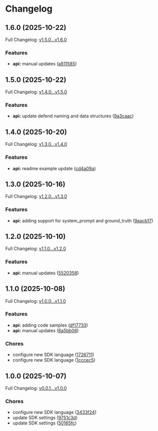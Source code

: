 # Changelog

## 1.6.0 (2025-10-22)

Full Changelog: [v1.5.0...v1.6.0](https://github.com/deeprails/deeprails-typescript-sdk/compare/v1.5.0...v1.6.0)

### Features

* **api:** manual updates ([a811585](https://github.com/deeprails/deeprails-typescript-sdk/commit/a8115859f0da0d4dafa7b11f9870e723933e5543))

## 1.5.0 (2025-10-22)

Full Changelog: [v1.4.0...v1.5.0](https://github.com/deeprails/deeprails-typescript-sdk/compare/v1.4.0...v1.5.0)

### Features

* **api:** update defend naming and data structures ([9a3caac](https://github.com/deeprails/deeprails-typescript-sdk/commit/9a3caac8bcdf81a7166d3e2b805598b4ad223a5e))

## 1.4.0 (2025-10-20)

Full Changelog: [v1.3.0...v1.4.0](https://github.com/deeprails/deeprails-typescript-sdk/compare/v1.3.0...v1.4.0)

### Features

* **api:** readme example update ([cd4a09a](https://github.com/deeprails/deeprails-typescript-sdk/commit/cd4a09aec3f5ab3a6195b4c2d13a7264e52c7ffc))

## 1.3.0 (2025-10-16)

Full Changelog: [v1.2.0...v1.3.0](https://github.com/deeprails/deeprails-typescript-sdk/compare/v1.2.0...v1.3.0)

### Features

* **api:** adding support for system_prompt and ground_truth ([9aacb17](https://github.com/deeprails/deeprails-typescript-sdk/commit/9aacb1737878e600091bd0c77fbb92b047fa406d))

## 1.2.0 (2025-10-10)

Full Changelog: [v1.1.0...v1.2.0](https://github.com/deeprails/deeprails-typescript-sdk/compare/v1.1.0...v1.2.0)

### Features

* **api:** manual updates ([5520358](https://github.com/deeprails/deeprails-typescript-sdk/commit/552035886822d4ac2df81b8b4c4f709513c8b992))

## 1.1.0 (2025-10-08)

Full Changelog: [v1.0.0...v1.1.0](https://github.com/deeprails/deeprails-typescript-sdk/compare/v1.0.0...v1.1.0)

### Features

* **api:** adding code samples ([df17733](https://github.com/deeprails/deeprails-typescript-sdk/commit/df1773357e9cb9a183ec41fabd9980dc436ca20c))
* **api:** manual updates ([8a5bb06](https://github.com/deeprails/deeprails-typescript-sdk/commit/8a5bb0669951aa87771073158032e029fd78c332))


### Chores

* configure new SDK language ([1726711](https://github.com/deeprails/deeprails-typescript-sdk/commit/17267115aacd1b5cadfcae447f39daa397318328))
* configure new SDK language ([1cccec5](https://github.com/deeprails/deeprails-typescript-sdk/commit/1cccec57666d11ac0b3e3e7de455aaa35c9a9c41))

## 1.0.0 (2025-10-07)

Full Changelog: [v0.0.1...v1.0.0](https://github.com/deeprails/deeprails-typescript-sdk/compare/v0.0.1...v1.0.0)

### Chores

* configure new SDK language ([3433f24](https://github.com/deeprails/deeprails-typescript-sdk/commit/3433f24c4e83bbf7b847874c7b874e03bc291637))
* update SDK settings ([9751c3d](https://github.com/deeprails/deeprails-typescript-sdk/commit/9751c3dcc33271a73ad786e45976e314e4359902))
* update SDK settings ([50165fc](https://github.com/deeprails/deeprails-typescript-sdk/commit/50165fc2ae9381b58627d953708cd3554c5da618))
